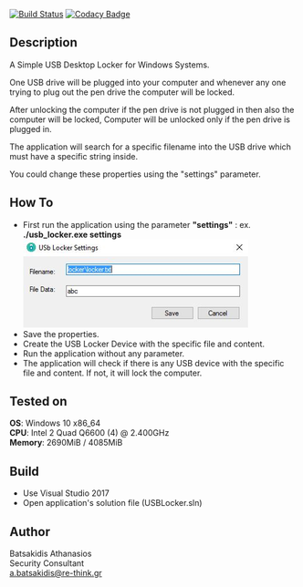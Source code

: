 [![Build Status](https://travis-ci.org/abatsakidis/usb_locker.svg?branch=master)](https://travis-ci.org/abatsakidis/usb_locker)
[![Codacy Badge](https://api.codacy.com/project/badge/Grade/79e174e8c51d417f94160cc427caaf88)](https://www.codacy.com/app/a.batsakidis/usb_locker?utm_source=github.com&amp;utm_medium=referral&amp;utm_content=abatsakidis/usb_locker&amp;utm_campaign=Badge_Grade)

## Description ##

A Simple USB Desktop Locker for Windows Systems.

One USB drive will be plugged into your computer and whenever any one trying to plug out the pen drive the computer will 
be locked. 

After unlocking the computer if the pen drive is not plugged in then also the computer will be locked, Computer will be 
unlocked only if the pen drive is plugged in.

The application will search for a specific filename into the USB drive which must have a specific string inside. 

You could change these properties using the "settings" parameter.

## How To ##

* First run the application using the parameter **"settings"** : ex. **./usb_locker.exe settings**
![Alt text](/screenshots/settings.jpg?raw=true "USB Locker Settings")
* Save the properties.
* Create the USB Locker Device with the specific file and content.
* Run the application without any parameter.
* The application will check if there is any USB device with the specific file and content. If not, it will lock the computer.

## Tested on ##

**OS**: Windows 10 x86_64 <br>
**CPU**: Intel 2 Quad Q6600 (4) @ 2.400GHz <br>
**Memory**: 2690MiB / 4085MiB <br>

## Build ##

* Use Visual Studio 2017<br>
* Open application's solution file (USBLocker.sln)<br>

## Author ##

Batsakidis Athanasios<br>
Security Consultant<br>
a.batsakidis@re-think.gr
